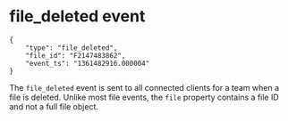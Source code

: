 # file_deleted event

	{
		"type": "file_deleted",
		"file_id": "F2147483862",
		"event_ts": "1361482916.000004"
	}

The `file_deleted` event is sent to all connected clients for a team when a
file is deleted. Unlike most file events, the `file` property contains a file
ID and not a full file object.
